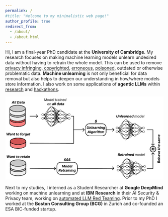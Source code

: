 ```yaml
---
permalink: /
#title: "Welcome to my minimalistic web page!"
author_profile: true
redirect_from: 
  - /about/
  - /about.html
---
```


Hi, I am a final-year PhD candidate at the **University of Cambridge**. My research focuses on making machine learning models unlearn undesired data without having to retrain the whole model. This can be used to remove [privacy infringing, copyrighted](https://arxiv.org/pdf/2308.07707), [erroneous](https://www.researchgate.net/profile/Stefan-Schoepf/publication/386336087_Machine_unlearning_in_supply_chains/links/674dd742876bd1777836bcb9/Machine-unlearning-in-supply-chains.pdf), [poisoned](https://data.mlr.press/assets/pdf/v01-18.pdf), outdated or otherwise problematic data. **Machine unlearning** is not only beneficial for data removal but also helps to deepen our understanding in how/where models store information. I also work on some applications of **agentic LLMs** within [research](https://arxiv.org/abs/2409.15398) and [hackathons](https://www.linkedin.com/posts/schoepfstefan_ai-engine-uk-university-hackathon-2025-activity-7297312723980161024-ukfz?utm_source=share&utm_medium=member_desktop&rcm=ACoAABiL-0wBlMcKXxjEIZNd4waS-DXX4PRZJGQ).

![unlearning](/images/unlearning.png)

Next to my studies, I interned as a Student Researcher at **Google DeepMind** working on machine unlearning and at **IBM Research** in their AI Security & Privacy team, working on [automated LLM Red Teaming](https://www.linkedin.com/posts/schoepfstefan_happy-to-share-that-i-won-the-best-presentation-activity-7221423807180247040-zvoH?utm_source=share&utm_medium=member_desktop&rcm=ACoAABiL-0wBlMcKXxjEIZNd4waS-DXX4PRZJGQ).
Prior to my PhD I worked at the **Boston Consulting Group (BCG)** in Zurich and co-founded an ESA BIC-funded startup.
